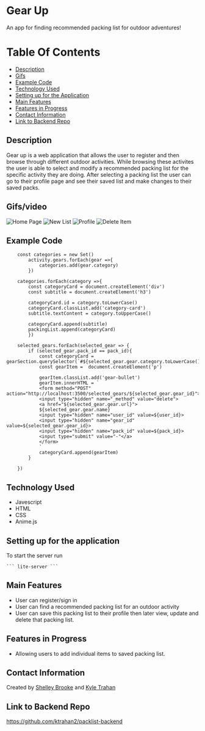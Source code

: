# Gear Up

An app for finding recommended packing list for outdoor adventures!

# Table Of Contents 
- [Description](https://github.com/sbrook13/packlist-frontend#description)
- [Gifs](https://github.com/sbrook13/packlist-frontend#gifsvideo)
- [Example Code](https://github.com/sbrook13/packlist-frontend#example-code)
- [Technology Used](https://github.com/sbrook13/packlist-frontend#technology-used)
- [Setting up for the Application](https://github.com/sbrook13/packlist-frontend#setting-up-for-the-application)
- [Main Features](https://github.com/sbrook13/packlist-frontend#main-features)
- [Features in Progress](https://github.com/sbrook13/packlist-frontend#features-in-progress)
- [Contact Information](https://github.com/sbrook13/packlist-frontend#contact-information)
- [Link to Backend Repo](https://github.com/sbrook13/packlist-frontend#link-to-backend-repo)

## Description

Gear up is a web application that allows the user to register and then browse through different outdoor activities. While browsing these activites the user is able to select and modify a recommended packing list for the specific activity they are doing. After selecting a packing list the user can go to their profile page and see their saved list and make changes to their saved packs. 

## Gifs/video
![Home Page](https://media.giphy.com/media/Q99AHMSoxXrwadb6Yb/giphy.gif)
![New List](https://media.giphy.com/media/ZF9KU0qiw74lYTBbOi/giphy.gif)
![Profile](https://media.giphy.com/media/lQIVg9DUVMQRHO2PJY/giphy.gif)
![Delete Item](https://media.giphy.com/media/hSdgAjIioAIpUZGjd7/giphy.gif)

## Example Code 

```
    const categories = new Set()
        activity.gears.forEach(gear =>{
            categories.add(gear.category)
        })

    categories.forEach(category =>{
        const categoryCard = document.createElement('div')
        const subtitle = document.createElement('h3')

        categoryCard.id = category.toLowerCase()
        categoryCard.classList.add('category-card')
        subtitle.textContent = category.toUpperCase()

        categoryCard.append(subtitle)
        packingList.append(categoryCard)
        })
```
```
    selected_gears.forEach(selected_gear => {
        if (selected_gear.pack_id == pack_id){
            const categoryCard = gearSection.querySelector(`#${selected_gear.gear.category.toLowerCase()}`)
            const gearItem =  document.createElement('p')
                
            gearItem.classList.add('gear-bullet')
            gearItem.innerHTML = `
            <form method="POST" action="http://localhost:3500/selected_gears/${selected_gear.gear_id}">
            <input type="hidden" name="_method" value="delete">
            <a href="${selected_gear.gear.url}">
            ${selected_gear.gear.name}
            <input type="hidden" name="user_id" value=${user_id}>
            <input type="hidden" name="gear_id" value=${selected_gear.gear_id}>
            <input type="hidden" name="pack_id" value=${pack_id}>
            <input type="submit" value="-"</a>
            </form>
            `  
            categoryCard.append(gearItem)
        }
 
    })
```    

## Technology Used

- Javescript
- HTML
- CSS
- Anime.js

## Setting up for the application

To start the server run

    ``` lite-server ```

## Main Features

- User can register/sign in
- User can find a recommended packing list for an outdoor activity
- User can save this packing list to their profile then later view, update and delete that packing list. 

## Features in Progress

- Allowing users to add individual items to saved packing list. 

## Contact Information

Created by [Shelley Brooke](https://www.linkedin.com/in/sbrook13/) and [Kyle Trahan](https://www.linkedin.com/in/kyle-trahan-8384678b/)

## Link to Backend Repo

https://github.com/ktrahan2/packlist-backend
